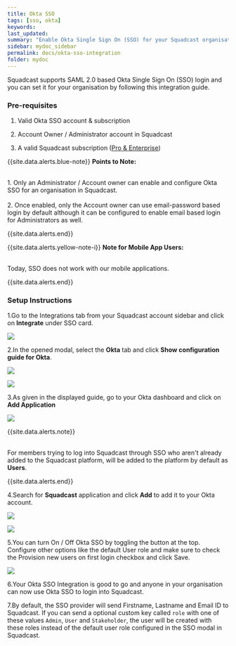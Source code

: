 ```yaml
---
title: Okta SSO
tags: [sso, okta]
keywords: 
last_updated: 
summary: "Enable Okta Single Sign On (SSO) for your Squadcast organisation"
sidebar: mydoc_sidebar
permalink: docs/okta-sso-integration
folder: mydoc
---
```


Squadcast supports SAML 2.0 based Okta Single Sign On (SSO) login and you can set it for your organisation by following this integration guide.

### Pre-requisites

1. Valid Okta SSO account & subscription

2. Account Owner / Administrator account in Squadcast

3. A valid Squadcast subscription ([Pro & Enterprise](https://www.squadcast.com/pricing))

{{site.data.alerts.blue-note}}
<b>Points to Note: </b>
<br/><br/><p>1. Only an Administrator / Account owner can enable and configure Okta SSO for an organisation in Squadcast.<br/><br/>
2. Once enabled, only the Account owner can use email-password based login by default although it can be configured to enable email based login for Administrators as well.</p>
{{site.data.alerts.end}}

{{site.data.alerts.yellow-note-i}}
<b>Note for Mobile App Users: </b>
<br/><br/><p>Today, SSO does not work with our mobile applications.</p>
{{site.data.alerts.end}}

### Setup Instructions

1.Go to the Integrations tab from your Squadcast account sidebar and click on **Integrate** under SSO card.

![](images/okta_1.png)

2.In the opened modal, select the **Okta** tab and click **Show configuration guide for Okta**.

![](images/okta_2.png)

![](images/okta_3.png)

3.As given in the displayed guide, go to your Okta dashboard and click on **Add Application** 

![](images/okta_4.png)

{{site.data.alerts.note}}
<br/><br/><p>For members trying to log into Squadcast through SSO who aren't already added to the Squadcast platform, will be added to the platform by default as <b>Users</b>.</p>
{{site.data.alerts.end}}

4.Search for **Squadcast** application and click **Add** to add it to your Okta account.

![](images/okta_5.png)

![](images/okta_6.png)

5.You can turn On / Off Okta SSO by toggling the button at the top. Configure other options like the default User role and make sure to check the Provision new users on first login checkbox and click Save.

![](images/okta_7.png)

6.Your Okta SSO Integration is good to go and anyone in your organisation can now use Okta SSO to login into Squadcast.

7.By default, the SSO provider will send Firstname, Lastname and Email ID to Squadcast. If you can send a optional custom key called `role`  with one of these values `Admin`, `User` and `Stakeholder`, the user will be created with these roles instead of the default user role configured in the SSO modal in Squadcast.